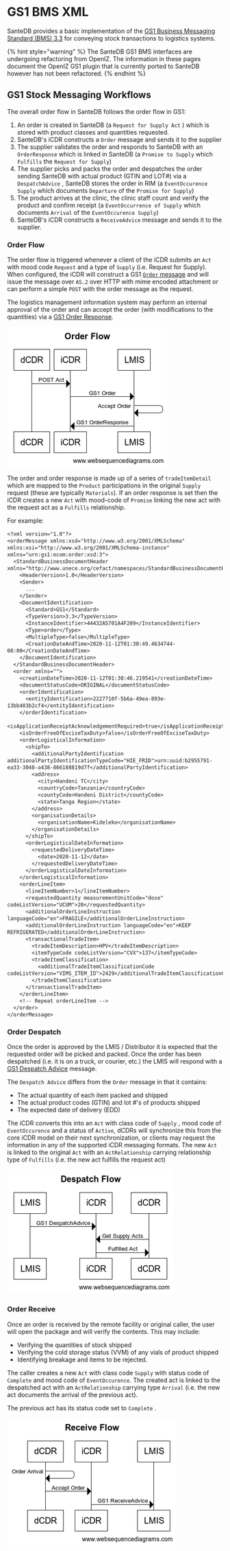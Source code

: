 # GS1 BMS XML

SanteDB provides a basic implementation of the [GS1 Business Messaging Standard \(BMS\) 3.3](https://www.gs1.org/standards/gs1-xml/guideline/ediint-as1-and-as2-transport-communication-guidelines) for conveying stock transactions to logistics systems.

{% hint style="warning" %}
The SanteDB GS1 BMS interfaces are undergoing refactoring from OpenIZ. The information in these pages document the OpenIZ GS1 plugin that is currently ported to SanteDB however has not been refactored.
{% endhint %}

## GS1 Stock Messaging Workflows

The overall order flow in SanteDB follows the order flow in GS1: 

1. An order is created in SanteDB \(a `Request for Supply Act` \) which is stored with product classes and quantities requested.
2. SanteDB's iCDR constructs a `Order` message and sends it to the supplier
3. The supplier validates the order and responds to SanteDB with an `OrderResponse` which is linked in SanteDB \(a `Promise to Supply` which `Fulfills` the `Request for Supply`\)
4. The supplier picks and packs the order and despatches the order sending SanteDB with actual product \(GTIN and LOT\#\) via a `DespatchAdvice` , SanteDB stores the order in RIM \(a `EventOccurence Supply` which documents `Departure` of the `Promise for Supply`\)
5. The product arrives at the clinic, the clinic staff count and verify the product and confirm receipt \(a `EventOccurrence of Supply` which documents `Arrival` of the `EventOccurence Supply`\) 
6. SanteDB's iCDR constructs a `ReceiveAdvice` message and sends it to the supplier. 

### Order Flow

The order flow is triggered whenever a client of the iCDR submits an `Act` with mood code `Request` and a type of `Supply` \(i.e. Request for Supply\). When configured, the iCDR will construct a GS1 [`Order` message](https://www.gs1.org/standards/edi-xml/xml-order/3-4-1) and will issue the message over `AS.2` over HTTP with mime encoded attachment or can perform a simple `POST` with the order message as the request.

The logistics management information system may perform an internal approval of the order and can accept the order \(with modifications to the quantities\) via a [GS1 Order Response](https://www.gs1.org/standards/edi-xml/xml-order-response/3-4-1).

![](../../../.gitbook/assets/image%20%28409%29.png)

The order and order response is made up of a series of `tradeItemDetail` which are mapped to the  `Product` participations in the original `Supply` request \(these are typically `Materials`\). If an order response is set then the iCDR creates a new `Act` with mood-code of `Promise` linking the new act with the request act as a `Fulfills` relationship.

For example:

```markup
<?xml version="1.0"?>
<orderMessage xmlns:xsd="http://www.w3.org/2001/XMLSchema" xmlns:xsi="http://www.w3.org/2001/XMLSchema-instance" xmlns="urn:gs1:ecom:order:xsd:3">
  <StandardBusinessDocumentHeader xmlns="http://www.unece.org/cefact/namespaces/StandardBusinessDocumentHeader">
    <HeaderVersion>1.0</HeaderVersion>
    <Sender>
      ...
    </Sender>
    <DocumentIdentification>
      <Standard>GS1</Standard>
      <TypeVersion>3.3</TypeVersion>
      <InstanceIdentifier>44432A5701A4F209</InstanceIdentifier>
      <Type>order</Type>
      <MultipleType>false</MultipleType>
      <CreationDateAndTime>2020-11-12T01:30:49.4634744-08:00</CreationDateAndTime>
    </DocumentIdentification>
  </StandardBusinessDocumentHeader>
  <order xmlns="">
    <creationDateTime>2020-11-12T01:30:46.219541</creationDateTime>
    <documentStatusCode>ORIGINAL</documentStatusCode>
    <orderIdentification>
      <entityIdentification>2227710f-5b6a-49ea-893e-13bb483b2cf4</entityIdentification>
    </orderIdentification>
    <isApplicationReceiptAcknowledgementRequired>true</isApplicationReceiptAcknowledgementRequired>
    <isOrderFreeOfExciseTaxDuty>false</isOrderFreeOfExciseTaxDuty>
    <orderLogisticalInformation>
      <shipTo>
        <additionalPartyIdentification additionalPartyIdentificationTypeCode="HIE_FRID">urn:uuid:b2955791-ea33-3048-a438-866188819d7f</additionalPartyIdentification>
        <address>
          <city>Handeni TC</city>
          <countryCode>Tanzania</countryCode>
          <countyCode>Handeni District</countyCode>
          <state>Tanga Region</state>
        </address>
        <organisationDetails>
          <organisationName>Kideleko</organisationName>
        </organisationDetails>
      </shipTo>
      <orderLogisticalDateInformation>
        <requestedDeliveryDateTime>
          <date>2020-11-12</date>
        </requestedDeliveryDateTime>
      </orderLogisticalDateInformation>
    </orderLogisticalInformation>
    <orderLineItem>
      <lineItemNumber>1</lineItemNumber>
      <requestedQuantity measurementUnitCode="dose" codeListVersion="UCUM">20</requestedQuantity>
      <additionalOrderLineInstruction languageCode="en">FRAGILE</additionalOrderLineInstruction>
      <additionalOrderLineInstruction languageCode="en">KEEP REFRIGERATED</additionalOrderLineInstruction>
      <transactionalTradeItem>
        <tradeItemDescription>HPV</tradeItemDescription>
        <itemTypeCode codeListVersion="CVX">137</itemTypeCode>
        <tradeItemClassification>
          <additionalTradeItemClassificationCode codeListVersion="VIMS_ITEM_ID">2429</additionalTradeItemClassificationCode>
        </tradeItemClassification>
      </transactionalTradeItem>
    </orderLineItem>
    <!-- Repeat orderLineItem -->
  </order>
</orderMessage>
```

### Order Despatch

Once the order is approved by the LMIS / Distributor it is expected that the requested order will be picked and packed. Once the order has been despatched \(i.e. it is on a truck, or courier, etc.\) the LMIS will respond with a [GS1 Despatch Advice](https://www.gs1.org/standards/edi-xml/xml-despatch-advice/3-4-1-0) message.

The `Despatch Advice` differs from the `Order` message in that it contains:

* The actual quantity of each item packed and shipped
* The actual product codes \(GTIN\) and lot \#'s of products shipped
* The expected date of delivery \(EDD\)

The iCDR converts this into an `Act` with class code of `Supply` , mood code of `EventOccurence` and a status of `Active`, dCDRs will synchronize this from the core iCDR model on their next synchronization, or clients may request the information in any of the supported iCDR messaging formats. The new `Act` is linked to the original `Act` with an `ActRelationship` carrying relationship type of `Fulfills` \(i.e. the new act fulfills the request act\)

![](../../../.gitbook/assets/image%20%28408%29.png)

### Order Receive

Once an order is received by the remote facility or original caller, the user will open the package and will verify the contents. This may include:

* Verifying the quantities of stock shipped
* Verifying the cold storage status \(VVM\) of any vials of product shipped
* Identifying breakage and items to be rejected.

The caller creates a new `Act` with class code `Supply` with status code of `Complete` and mood code of `EventOccurence`. The created act is linked to the despatched act with an `ActRelationship` carrying type `Arrival` \(i.e. the new act documents the arrival of the previous act\). 

The previous act has its status code set to `Complete` .

![](../../../.gitbook/assets/image%20%28407%29.png)

